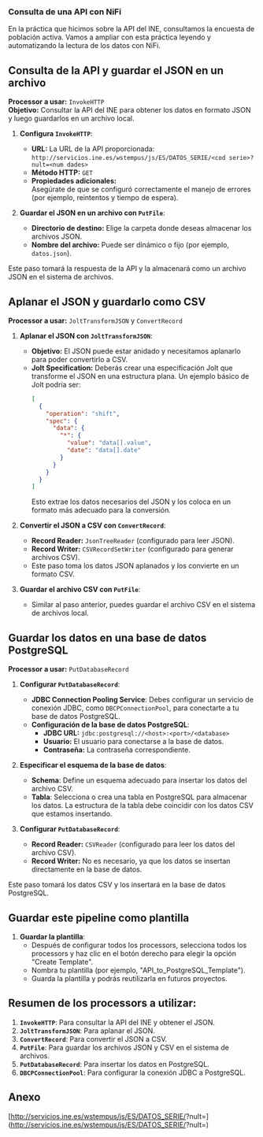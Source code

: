 ### Consulta de una API con NiFi

En la práctica que hicimos sobre la API del INE, consultamos la encuesta de población activa. Vamos a ampliar con esta práctica leyendo y automatizando la lectura de los datos con NiFi.

## Consulta de la API y guardar el JSON en un archivo

**Processor a usar:** `InvokeHTTP`  
**Objetivo:** Consultar la API del INE para obtener los datos en formato JSON y luego guardarlos en un archivo local.

1. **Configura `InvokeHTTP`**:
   - **URL:** La URL de la API proporcionada:  
     `http://servicios.ine.es/wstempus/js/ES/DATOS_SERIE/<cod serie>?nult=<num dades>`
   - **Método HTTP:** `GET`
   - **Propiedades adicionales:**  
     Asegúrate de que se configuró correctamente el manejo de errores (por ejemplo, reintentos y tiempo de espera).

2. **Guardar el JSON en un archivo con `PutFile`**:
   - **Directorio de destino:** Elige la carpeta donde deseas almacenar los archivos JSON.
   - **Nombre del archivo:** Puede ser dinámico o fijo (por ejemplo, `datos.json`).

Este paso tomará la respuesta de la API y la almacenará como un archivo JSON en el sistema de archivos.

## Aplanar el JSON y guardarlo como CSV

**Processor a usar:** `JoltTransformJSON` y `ConvertRecord`

1. **Aplanar el JSON con `JoltTransformJSON`**:
   - **Objetivo:** El JSON puede estar anidado y necesitamos aplanarlo para poder convertirlo a CSV.
   - **Jolt Specification:** Deberás crear una especificación Jolt que transforme el JSON en una estructura plana. Un ejemplo básico de Jolt podría ser:
     ```json
     [
       {
         "operation": "shift",
         "spec": {
           "data": {
             "*": {
               "value": "data[].value",
               "date": "data[].date"
             }
           }
         }
       }
     ]
     ```
     Esto extrae los datos necesarios del JSON y los coloca en un formato más adecuado para la conversión.

2. **Convertir el JSON a CSV con `ConvertRecord`**:
   - **Record Reader:** `JsonTreeReader` (configurado para leer JSON).
   - **Record Writer:** `CSVRecordSetWriter` (configurado para generar archivos CSV).
   - Este paso toma los datos JSON aplanados y los convierte en un formato CSV.

3. **Guardar el archivo CSV con `PutFile`**:
   - Similar al paso anterior, puedes guardar el archivo CSV en el sistema de archivos local.

## Guardar los datos en una base de datos PostgreSQL

**Processor a usar:** `PutDatabaseRecord`

1. **Configurar `PutDatabaseRecord`**:
   - **JDBC Connection Pooling Service**: Debes configurar un servicio de conexión JDBC, como `DBCPConnectionPool`, para conectarte a tu base de datos PostgreSQL.
   - **Configuración de la base de datos PostgreSQL**:
     - **JDBC URL:** `jdbc:postgresql://<host>:<port>/<database>`
     - **Usuario:** El usuario para conectarse a la base de datos.
     - **Contraseña:** La contraseña correspondiente.
   
2. **Especificar el esquema de la base de datos**:
   - **Schema**: Define un esquema adecuado para insertar los datos del archivo CSV.
   - **Tabla**: Selecciona o crea una tabla en PostgreSQL para almacenar los datos. La estructura de la tabla debe coincidir con los datos CSV que estamos insertando.

3. **Configurar `PutDatabaseRecord`**:
   - **Record Reader:** `CSVReader` (configurado para leer los datos del archivo CSV).
   - **Record Writer:** No es necesario, ya que los datos se insertan directamente en la base de datos.
   
Este paso tomará los datos CSV y los insertará en la base de datos PostgreSQL.

## Guardar este pipeline como plantilla

1. **Guardar la plantilla**:
   - Después de configurar todos los processors, selecciona todos los processors y haz clic en el botón derecho para elegir la opción "Create Template".
   - Nombra tu plantilla (por ejemplo, "API_to_PostgreSQL_Template").
   - Guarda la plantilla y podrás reutilizarla en futuros proyectos.

## Resumen de los processors a utilizar:

1. **`InvokeHTTP`**: Para consultar la API del INE y obtener el JSON.
2. **`JoltTransformJSON`**: Para aplanar el JSON.
3. **`ConvertRecord`**: Para convertir el JSON a CSV.
4. **`PutFile`**: Para guardar los archivos JSON y CSV en el sistema de archivos.
5. **`PutDatabaseRecord`**: Para insertar los datos en PostgreSQL.
6. **`DBCPConnectionPool`**: Para configurar la conexión JDBC a PostgreSQL.

## Anexo

[http://servicios.ine.es/wstempus/js/ES/DATOS_SERIE/<cod serie>?nult=<num dades>](http://servicios.ine.es/wstempus/js/ES/DATOS_SERIE/<cod serie>?nult=<num dades>)